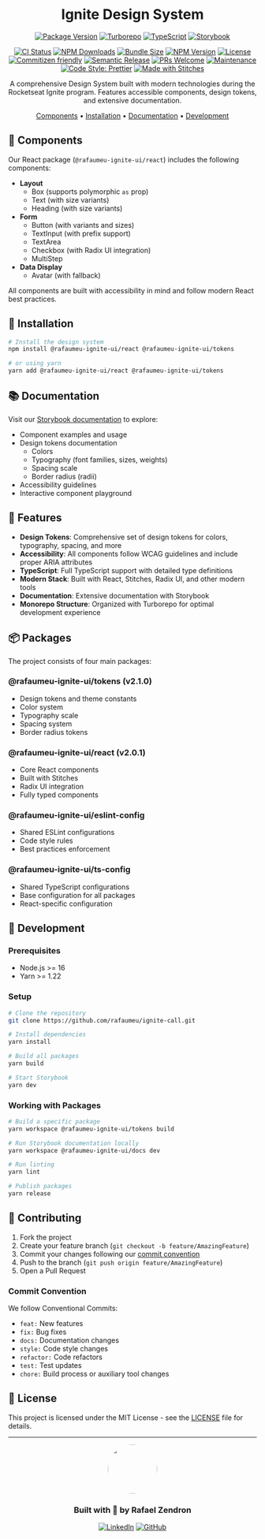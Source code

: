 <div align="center">

# Ignite Design System

[![Package Version](https://img.shields.io/badge/version-2.1.0-blue?style=for-the-badge)](https://github.com/rafaumeu/ignite-call)
[![Turborepo](https://img.shields.io/badge/Turborepo-EF4444?style=for-the-badge&logo=turborepo)](https://github.com/rafaumeu/ignite-call)
[![TypeScript](https://img.shields.io/badge/TypeScript-007ACC?style=for-the-badge&logo=typescript&logoColor=white)](https://www.typescriptlang.org/)
[![Storybook](https://img.shields.io/badge/Storybook-FF4785?style=for-the-badge&logo=storybook&logoColor=white)](https://rafaumeu.github.io/ignite-call)

[![CI Status](https://img.shields.io/github/actions/workflow/status/rafaumeu/ignite-call/deploy-docs.yml?style=flat-square&label=CI)](https://github.com/rafaumeu/ignite-call/actions)
[![NPM Downloads](https://img.shields.io/npm/dm/@rafaumeu-ignite-ui/react?style=flat-square&color=blue)](https://www.npmjs.com/package/@rafaumeu-ignite-ui/react)
[![Bundle Size](https://img.shields.io/bundlephobia/minzip/@rafaumeu-ignite-ui/react?style=flat-square&label=bundle%20size)](https://bundlephobia.com/package/@rafaumeu-ignite-ui/react)
[![NPM Version](https://img.shields.io/npm/v/@rafaumeu-ignite-ui/react?style=flat-square&color=green)](https://www.npmjs.com/package/@rafaumeu-ignite-ui/react)
[![License](https://img.shields.io/github/license/rafaumeu/ignite-call?style=flat-square)](./LICENSE)[![Commitizen friendly](https://img.shields.io/badge/commitizen-friendly-brightgreen.svg?style=flat-square)](http://commitizen.github.io/cz-cli/)
[![Semantic Release](https://img.shields.io/badge/%20%20%F0%9F%93%A6%F0%9F%9A%80-semantic--release-e10079.svg?style=flat-square)](https://github.com/semantic-release/semantic-release)
[![PRs Welcome](https://img.shields.io/badge/PRs-welcome-brightgreen.svg?style=flat-square)](http://makeapullrequest.com)
[![Maintenance](https://img.shields.io/maintenance/yes/2025?style=flat-square)](https://github.com/rafaumeu/ignite-call)
[![Code Style: Prettier](https://img.shields.io/badge/code_style-prettier-ff69b4.svg?style=flat-square)](https://github.com/prettier/prettier)
[![Made with Stitches](https://img.shields.io/badge/Made%20with-Stitches-black?style=flat-square&logo=data:image/svg+xml;base64,PHN2ZyB4bWxucz0iaHR0cDovL3d3dy53My5vcmcvMjAwMC9zdmciIHdpZHRoPSIzNSIgaGVpZ2h0PSIzNSIgdmlld0JveD0iMCAwIDM1IDM1IiBmaWxsPSJub25lIj4KPHBhdGggZmlsbC1ydWxlPSJldmVub2RkIiBjbGlwLXJ1bGU9ImV2ZW5vZGQiIGQ9Ik0zNSAxNy41LTE3LjUgMEwwIDE3LjUgMTcuNSAzNSAzNSAxNy41WiIgZmlsbD0id2hpdGUiLz4KPC9zdmc+)](https://stitches.dev)

A comprehensive Design System built with modern technologies during the Rocketseat Ignite program. Features accessible components, design tokens, and extensive documentation.

[Components](#-components) •
[Installation](#-installation) •
[Documentation](#-documentation) •
[Development](#-development)

</div>

## 🎨 Components

Our React package (`@rafaumeu-ignite-ui/react`) includes the following components:

- **Layout**
  - Box (supports polymorphic `as` prop)
  - Text (with size variants)
  - Heading (with size variants)
- **Form**
  - Button (with variants and sizes)
  - TextInput (with prefix support)
  - TextArea
  - Checkbox (with Radix UI integration)
  - MultiStep
- **Data Display**
  - Avatar (with fallback)

All components are built with accessibility in mind and follow modern React best practices.

## 🚀 Installation

```bash
# Install the design system
npm install @rafaumeu-ignite-ui/react @rafaumeu-ignite-ui/tokens

# or using yarn
yarn add @rafaumeu-ignite-ui/react @rafaumeu-ignite-ui/tokens
```

## 📚 Documentation

Visit our [Storybook documentation](https://rafaumeu.github.io/ignite-call) to explore:

- Component examples and usage
- Design tokens documentation
  - Colors
  - Typography (font families, sizes, weights)
  - Spacing scale
  - Border radius (radii)
- Accessibility guidelines
- Interactive component playground

## 🎯 Features

- **Design Tokens**: Comprehensive set of design tokens for colors, typography, spacing, and more
- **Accessibility**: All components follow WCAG guidelines and include proper ARIA attributes
- **TypeScript**: Full TypeScript support with detailed type definitions
- **Modern Stack**: Built with React, Stitches, Radix UI, and other modern tools
- **Documentation**: Extensive documentation with Storybook
- **Monorepo Structure**: Organized with Turborepo for optimal development experience

## 📦 Packages

The project consists of four main packages:

### @rafaumeu-ignite-ui/tokens (v2.1.0)

- Design tokens and theme constants
- Color system
- Typography scale
- Spacing system
- Border radius tokens

### @rafaumeu-ignite-ui/react (v2.0.1)

- Core React components
- Built with Stitches
- Radix UI integration
- Fully typed components

### @rafaumeu-ignite-ui/eslint-config

- Shared ESLint configurations
- Code style rules
- Best practices enforcement

### @rafaumeu-ignite-ui/ts-config

- Shared TypeScript configurations
- Base configuration for all packages
- React-specific configuration

## 🔧 Development

### Prerequisites

- Node.js >= 16
- Yarn >= 1.22

### Setup

```bash
# Clone the repository
git clone https://github.com/rafaumeu/ignite-call.git

# Install dependencies
yarn install

# Build all packages
yarn build

# Start Storybook
yarn dev
```

### Working with Packages

```bash
# Build a specific package
yarn workspace @rafaumeu-ignite-ui/tokens build

# Run Storybook documentation locally
yarn workspace @rafaumeu-ignite-ui/docs dev

# Run linting
yarn lint

# Publish packages
yarn release
```

## 🤝 Contributing

1. Fork the project
2. Create your feature branch (`git checkout -b feature/AmazingFeature`)
3. Commit your changes following our [commit convention](#commit-convention)
4. Push to the branch (`git push origin feature/AmazingFeature`)
5. Open a Pull Request

### Commit Convention

We follow Conventional Commits:

- `feat:` New features
- `fix:` Bug fixes
- `docs:` Documentation changes
- `style:` Code style changes
- `refactor:` Code refactors
- `test:` Test updates
- `chore:` Build process or auxiliary tool changes

## 📄 License

This project is licensed under the MIT License - see the [LICENSE](./LICENSE) file for details.

---

<div align="center">

<img src="https://github.com/rafaumeu.png" width="100" height="100" style="border-radius: 50%;">

### Built with 💜 by Rafael Zendron

[![LinkedIn](https://img.shields.io/badge/LinkedIn-0077B5?style=for-the-badge&logo=linkedin&logoColor=white)](https://www.linkedin.com/in/rafael-dias-zendron-528290132/)
[![GitHub](https://img.shields.io/badge/GitHub-100000?style=for-the-badge&logo=github&logoColor=white)](https://github.com/rafaumeu)

</div>
